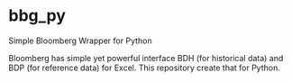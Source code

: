 # bbg_py
Simple Bloomberg Wrapper for Python

Bloomberg has simple yet powerful interface BDH (for historical data) and BDP (for reference data) for Excel. This repository create that for Python.

